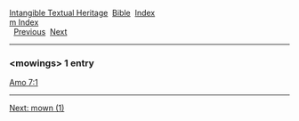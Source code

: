 [Intangible Textual Heritage](../../index)  [Bible](../index) 
[Index](index)   
[m Index](_m_)  
  [Previous](c07605)  [Next](c07607) 

------------------------------------------------------------------------

### &lt;mowings&gt; 1 entry

[Amo 7:1](../kjv/amo007.htm#001)  

------------------------------------------------------------------------

[Next: mown (1)](c07607)
